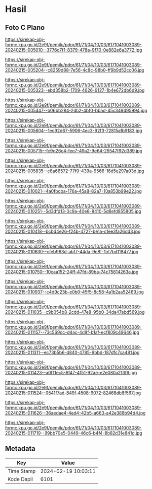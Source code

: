 # Hasil

## Foto C Plano

https://sirekap-obj-formc.kpu.go.id/2e9f/pemilu/pdpr/61/71/04/10/03/6171041003089-20240215-005010--3776c7f1-8379-478a-9f70-0e882e6a3772.jpg

https://sirekap-obj-formc.kpu.go.id/2e9f/pemilu/pdpr/61/71/04/10/03/6171041003089-20240215-005204--c8259d88-7e56-4c8c-98b0-ff9b9d52cc06.jpg

https://sirekap-obj-formc.kpu.go.id/2e9f/pemilu/pdpr/61/71/04/10/03/6171041003089-20240215-005323--ebd358b2-1709-4626-9127-1b4e672db6d9.jpg

https://sirekap-obj-formc.kpu.go.id/2e9f/pemilu/pdpr/61/71/04/10/03/6171041003089-20240215-005447--b06bb284-2db2-4bf0-bbad-45c349495994.jpg

https://sirekap-obj-formc.kpu.go.id/2e9f/pemilu/pdpr/61/71/04/10/03/6171041003089-20240215-005604--1ec92d67-5906-4ec3-92f3-72815a1b9183.jpg

https://sirekap-obj-formc.kpu.go.id/2e9f/pemilu/pdpr/61/71/04/10/03/6171041003089-20240215-005715--fc9d26c4-fee7-49a2-9e64-29547f92d389.jpg

https://sirekap-obj-formc.kpu.go.id/2e9f/pemilu/pdpr/61/71/04/10/03/6171041003089-20240215-005835--c8a66572-77f0-439a-9566-16d5e297a03d.jpg

https://sirekap-obj-formc.kpu.go.id/2e9f/pemilu/pdpr/61/71/04/10/03/6171041003089-20240215-010021--4a0fbcba-176a-45a8-82a7-10a853b99e22.jpg

https://sirekap-obj-formc.kpu.go.id/2e9f/pemilu/pdpr/61/71/04/10/03/6171041003089-20240215-010251--5d3dfd13-3c9a-40e8-8410-5d8efd855805.jpg

https://sirekap-obj-formc.kpu.go.id/2e9f/pemilu/pdpr/61/71/04/10/03/6171041003089-20240215-010418--bcbd4e26-f24b-4727-be1a-c1ee3fa26dd3.jpg

https://sirekap-obj-formc.kpu.go.id/2e9f/pemilu/pdpr/61/71/04/10/03/6171041003089-20240215-010630--cfeb963d-abf7-44da-9e8f-1bf7bd118477.jpg

https://sirekap-obj-formc.kpu.go.id/2e9f/pemilu/pdpr/61/71/04/10/03/6171041003089-20240215-010750--10caa152-24ff-47fd-89ba-74c75814263a.jpg

https://sirekap-obj-formc.kpu.go.id/2e9f/pemilu/pdpr/61/71/04/10/03/6171041003089-20240215-010937--c4d9c23b-e0b0-45f5-8c58-4a1b2aa52469.jpg

https://sirekap-obj-formc.kpu.go.id/2e9f/pemilu/pdpr/61/71/04/10/03/6171041003089-20240215-011035--c9b054b8-2cdd-47e8-95b0-34da47abd569.jpg

https://sirekap-obj-formc.kpu.go.id/2e9f/pemilu/pdpr/61/71/04/10/03/6171041003089-20240215-011157--73c569dc-d4ac-4d8f-b1af-ecf809c49646.jpg

https://sirekap-obj-formc.kpu.go.id/2e9f/pemilu/pdpr/61/71/04/10/03/6171041003089-20240215-011311--ec73b5b6-d840-4785-9bbd-187dfc7ca481.jpg

https://sirekap-obj-formc.kpu.go.id/2e9f/pemilu/pdpr/61/71/04/10/03/6171041003089-20240215-011423--a0f11ec5-9f47-4f51-92ae-e2e080a213f9.jpg

https://sirekap-obj-formc.kpu.go.id/2e9f/pemilu/pdpr/61/71/04/10/03/6171041003089-20240215-011524--0541f7ad-849f-4508-9072-82468db8f567.jpg

https://sirekap-obj-formc.kpu.go.id/2e9f/pemilu/pdpr/61/71/04/10/03/6171041003089-20240215-011626--36aedae4-4ed4-42b5-a663-a42e388b94d4.jpg

https://sirekap-obj-formc.kpu.go.id/2e9f/pemilu/pdpr/61/71/04/10/03/6171041003089-20240215-011719--99bb70e5-0449-46c6-b4f4-8b82d31e841d.jpg


## Metadata

| Key        | Value               |
| ---------- | ------------------- |
| Time Stamp | 2024-02-19 10:03:11 |
| Kode Dapil | 6101                |



